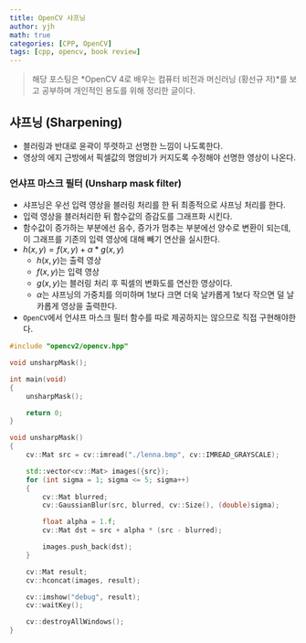 ```yaml
---
title: OpenCV 샤프닝
author: yjh
math: true
categories: [CPP, OpenCV]
tags: [cpp, opencv, book review]
---
```


> 해당 포스팅은 *OpenCV 4로 배우는 컴퓨터 비전과 머신러닝 (황선규 저)*를 보고 공부하며 개인적인 용도를 위해 정리한 글이다.

## 샤프닝 (Sharpening)

- 블러링과 반대로 윤곽이 뚜렷하고 선명한 느낌이 나도록한다.
- 영상의 에지 근방에서 픽셀값의 명암비가 커지도록 수정해야 선명한 영상이 나온다.

### 언샤프 마스크 필터 (Unsharp mask filter)

- 샤프닝은 우선 입력 영상을 블러링 처리를 한 뒤 최종적으로 샤프닝 처리를 한다.
- 입력 영상을 블러처리한 뒤 함수값의 증감도를 그래프화 시킨다.
- 함수값이 증가하는 부분에선 음수, 증가가 멈추는 부분에선 양수로 변환이 되는데, 이 그래프를 기존의 입력 영상에 대해 빼기 연산을 실시한다.
- $h(x, y) = f(x, y) + \alpha * g(x, y)$
  - $h(x, y)$는 출력 영상
  - $f(x, y)$는 입력 영상
  - $g(x, y)$는 블러링 처리 후 픽셀의 변화도를 연산한 영상이다.
  - $\alpha$는 샤프닝의 가중치를 의미하며 $1$보다 크면 더욱 날카롭게 $1$보다 작으면 덜 날카롭게 영상을 출력한다.
- `OpenCV`에서 언샤프 마스크 필터 함수를 따로 제공하지는 않으므로 직접 구현해야한다.

```cpp
#include "opencv2/opencv.hpp"

void unsharpMask();

int main(void)
{
    unsharpMask();

    return 0;
}

void unsharpMask()
{
    cv::Mat src = cv::imread("./lenna.bmp", cv::IMREAD_GRAYSCALE);

    std::vector<cv::Mat> images({src});
    for (int sigma = 1; sigma <= 5; sigma++)
    {
        cv::Mat blurred;
        cv::GaussianBlur(src, blurred, cv::Size(), (double)sigma);

        float alpha = 1.f;
        cv::Mat dst = src + alpha * (src - blurred);

        images.push_back(dst);
    }

    cv::Mat result;
    cv::hconcat(images, result);

    cv::imshow("debug", result);
    cv::waitKey();

    cv::destroyAllWindows();
}
```
